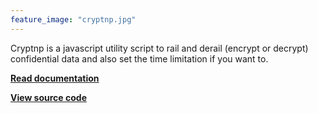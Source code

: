 ```yaml
---
feature_image: "cryptnp.jpg"
---
```




Cryptnp is a javascript utility script to rail and derail (encrypt or decrypt) confidential data and also set the time limitation if you want to.

[**Read documentation**](https://www.npmjs.com/package/cryptnp)

[**View source code**](https://github.com/ayyshim/cryptnp)

